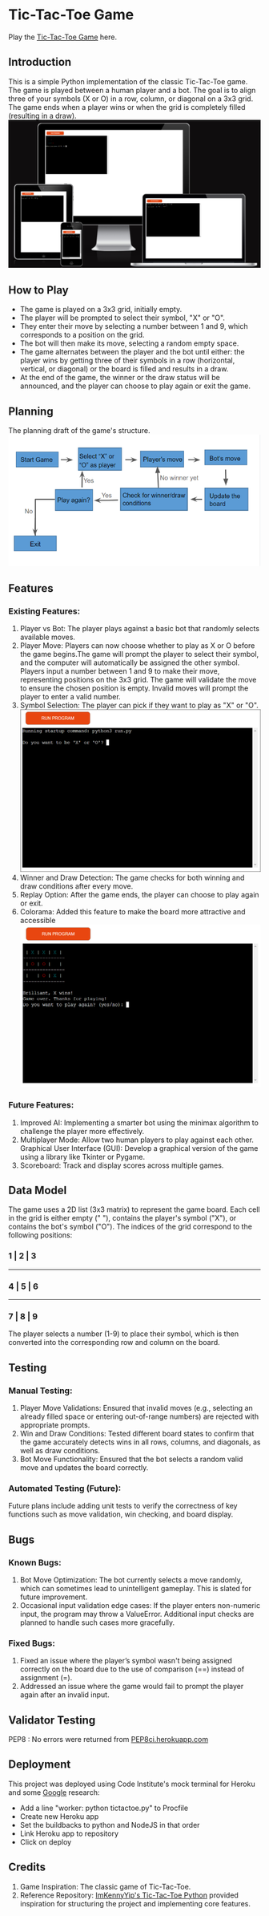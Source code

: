 # Tic-Tac-Toe Game
Play the [Tic-Tac-Toe Game](https://tictactoe-em-45ad1fa00a31.herokuapp.com/) here.
## Introduction
This is a simple Python implementation of the classic Tic-Tac-Toe game. The game is played between a human player and a bot. The goal is to align three of your symbols (X or O) in a row, column, or diagonal on a 3x3 grid. The game ends when a player wins or when the grid is completely filled (resulting in a draw).
![Responsive screen image](assets/tictactoe%20responsive%20screen.PNG)

## How to Play
- The game is played on a 3x3 grid, initially empty.
- The player will be prompted to select their symbol, "X" or "O".
- They enter their move by selecting a number between 1 and 9, which corresponds to a position on the grid.
- The bot will then make its move, selecting a random empty space.
- The game alternates between the player and the bot until either: the player wins by getting three of their symbols in a row (horizontal, vertical, or diagonal) or the board is filled and results in a draw.
- At the end of the game, the winner or the draw status will be announced, and the player can choose to play again or exit the game.

## Planning
The planning draft of the game's structure.
![Planning flowchart of the game](assets/tictactoe%20planning.PNG)

## Features
### Existing Features:
1. Player vs Bot: The player plays against a basic bot that randomly selects available moves.
2. Player Move: Players can now choose whether to play as X or O before the game begins.The game will prompt the player to select their symbol, and the computer will automatically be assigned the other symbol. Players input a number between 1 and 9 to make their move, representing positions on the 3x3 grid. The game will validate the move to ensure the chosen position is empty. Invalid moves will prompt the player to enter a valid number.
3. Symbol Selection: The player can pick if they want to play as "X" or "O".
![tictactoe start](assets/tictactoe%20game0.PNG)
4. Winner and Draw Detection: The game checks for both winning and draw conditions after every move.
5. Replay Option: After the game ends, the player can choose to play again or exit.
6. Colorama: Added this feature to make the board more attractive and accessible
![tictactoe color theme](assets/tictactoe%20game1.PNG)

### Future Features:
1. Improved AI: Implementing a smarter bot using the minimax algorithm to challenge the player more effectively.
2. Multiplayer Mode: Allow two human players to play against each other.
Graphical User Interface (GUI): Develop a graphical version of the game using a library like Tkinter or Pygame.
3. Scoreboard: Track and display scores across multiple games.
## Data Model
The game uses a 2D list (3x3 matrix) to represent the game board. Each cell in the grid is either empty (" "), contains the player's symbol ("X"), or contains the bot's symbol ("O"). The indices of the grid correspond to the following positions:

### 1 | 2 | 3
-----
### 4 | 5 | 6
-----
### 7 | 8 | 9

The player selects a number (1-9) to place their symbol, which is then converted into the corresponding row and column on the board.

## Testing
### Manual Testing:
1. Player Move Validations: Ensured that invalid moves (e.g., selecting an already filled space or entering out-of-range numbers) are rejected with appropriate prompts.
2. Win and Draw Conditions: Tested different board states to confirm that the game accurately detects wins in all rows, columns, and diagonals, as well as draw conditions.
3. Bot Move Functionality: Ensured that the bot selects a random valid move and updates the board correctly.
### Automated Testing (Future):
Future plans include adding unit tests to verify the correctness of key functions such as move validation, win checking, and board display.
## Bugs
### Known Bugs:
1. Bot Move Optimization: The bot currently selects a move randomly, which can sometimes lead to unintelligent gameplay. This is slated for future improvement.
2. Occasional input validation edge cases: If the player enters non-numeric input, the program may throw a ValueError. Additional input checks are planned to handle such cases more gracefully.
### Fixed Bugs:
1. Fixed an issue where the player’s symbol wasn't being assigned correctly on the board due to the use of comparison (==) instead of assignment (=).
2. Addressed an issue where the game would fail to prompt the player again after an invalid input.
## Validator Testing
PEP8 : No errors were returned from [PEP8ci.herokuapp.com](https://pep8ci.herokuapp.com/)
## Deployment
This project was deployed using Code Institute's mock terminal for Heroku and some [Google](www.google.com) research:
- Add a line "worker: python tictactoe.py" to Procfile
- Create new Heroku app
- Set the buildbacks to python and NodeJS in that order
- Link Heroku app to repository
- Click on deploy

## Credits
1. Game Inspiration: The classic game of Tic-Tac-Toe.
2. Reference Repository: [ImKennyYip's Tic-Tac-Toe Python](https://github.com/ImKennyYip/tictactoe-python) provided inspiration for structuring the project and implementing core features.